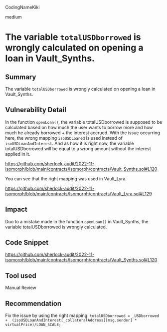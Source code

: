 CodingNameKiki

medium

# The variable `totalUSDborrowed` is wrongly calculated on opening a loan in Vault_Synths.

## Summary
The variable `totalUSDborrowed` is wrongly calculated on opening a loan in Vault_Synths.

## Vulnerability Detail
In the function `openLoan()`, the variable totalUSDborrowed is supposed to be calculated based on how much the user wants to borrow more and how much he already borrowed + the interest accrued. With the issue occurring here, the wrong mapping 
`isoUSDLoaned` is used instead of `isoUSDLoanAndInterest`. And as how it is right now, the variable totalUSDborrowed will be equal to a wrong amount without the interest applied in it.

https://github.com/sherlock-audit/2022-11-isomorph/blob/main/contracts/Isomorph/contracts/Vault_Synths.sol#L120

You can see that the right mapping was used in Vault_Lyra.

https://github.com/sherlock-audit/2022-11-isomorph/blob/main/contracts/Isomorph/contracts/Vault_Lyra.sol#L129

## Impact
Duo to a mistake made in the function `openLoan()` in Vault_Synths, the variable totalUSDborrowed is wrongly calculated.

## Code Snippet

https://github.com/sherlock-audit/2022-11-isomorph/blob/main/contracts/Isomorph/contracts/Vault_Synths.sol#L120

## Tool used

Manual Review

## Recommendation
Fix the issue by using the right mapping:
`totalUSDborrowed = _USDborrowed +  (isoUSDLoanAndInterest[_collateralAddress][msg.sender] * virtualPrice)/LOAN_SCALE;`